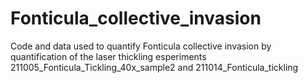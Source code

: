 # Fonticula_collective_invasion
Code and data used to quantify Fonticula collective invasion
by quantification  of the laser thickling esperiments 211005_Fonticula_Tickling_40x_sample2 and 211014_Fonticula_tickling
